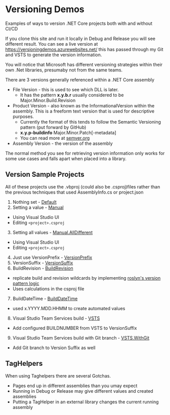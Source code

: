 # Versioning Demos
Examples of ways to version .NET Core projects both with and without CI/CD

If you clone this site and run it locally in Debug and Release you will see different result.
You can see a live version at https://versioningdemos.azurewebsites.net/ this has passed through my Git and VSTS to
generate the version information.

You will notice that Microsoft has different versioning strategies within their own .Net libraries, presumaby not
from the same teams.

There are 3 versions generally referenced within a .NET Core assembly
* File Version - this is used to see which DLL is later.
    * It has the pattern **x.y.b.r** usually considered to be Major.Minor.Build.Revision
* Product Version - also known as the InformationalVersion within the assembly. This is a freeform text version that is used for descriptive purposes.
    * Currently the format of this tends to follow the Semantic Versioning pattern (put forward by GitHub)
    * **x.y.p-buildinfo** Major.Minor.Patch[-metadata]
    * You can read more at [semver.org](https://semver.org/)
* Assembly Version - the version of the assembly

The normal method you see for retrieving version information only works for
some use cases and falls apart when placed into a library.

## Version Sample Projects
All of these projects use the .vbproj (could also be .csproj)files rather than the previous techniques
that used AssemblyInfo.cs or project.json

1. Nothing set - [Default](Default/Default.vbproj)
2. Setting a value - [Manual](Manual/Manual.vbproj)
  - Using Visual Studio UI
  - Editing `<project>.csproj` 
3. Setting all values - [Manual.AllDifferent](Manual.AllDifferent/Manual.AllDifferent.vbproj)
  - Using Visual Studio UI
  - Editing `<project>.csproj` 
4. Just use VersionPrefix - [VersionPrefix](VersionPrefix/VersionPrefix.vbproj)
5. VersionSuffix - [VersionSuffix](VersionSuffix/VersionSuffix.vbproj)
6. BuildRevision - [BuildRevision](BuildRevision/BuildRevision.vbproj)
  -  replicate build and revision wildcards by implementing [roslyn's version pattern logic](https://github.com/dotnet/roslyn/blob/614299ff83da9959fa07131c6d0ffbc58873b6ae/src/Compilers/Core/Portable/VersionHelper.cs#L187-L202) 
  -  Uses calculations in the csproj file
7. BuildDateTime - [BuildDateTime](BuildDateTime/BuildDateTime.vbproj)
  - used x.YYYY.MDD.HHMM to create automated values
8. Visual Studio Team Services build - [VSTS](VSTS/VSTS.vbproj)
  - Add configured BUILDNUMBER from VSTS to VersionSuffix
9.  Visual Studio Team Services build with Git branch - [VSTS.WithGit](VSTS.WithGit/VSTS.WithGit.vbproj)
  - Add Git branch to Version Suffix as well

## TagHelpers
When using Taghelpers there are several Gotchas.
- Pages end up in different assemblies than you umay expect
- Running in Debug or Release may give different values and created assemblies
- Putting a TagHelper in an external library changes the current running assembly
